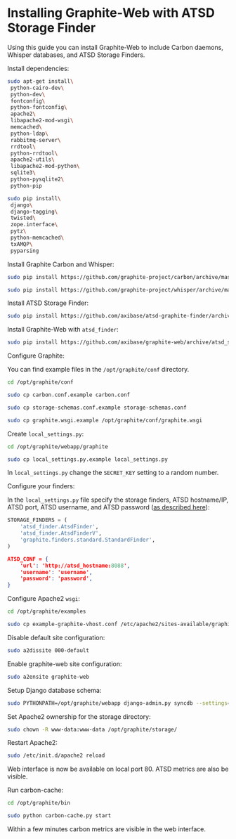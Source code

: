 # Installing Graphite-Web with ATSD Storage Finder

Using this guide you can install Graphite-Web to include Carbon daemons, Whisper databases, and ATSD Storage Finders.

Install dependencies:

```sh
sudo apt-get install\
 python-cairo-dev\
 python-dev\
 fontconfig\
 python-fontconfig\
 apache2\
 libapache2-mod-wsgi\
 memcached\
 python-ldap\
 rabbitmq-server\
 rrdtool\
 python-rrdtool\
 apache2-utils\
 libapache2-mod-python\
 sqlite3\
 python-pysqlite2\
 python-pip
```

```sh
sudo pip install\
 django\
 django-tagging\
 twisted\
 zope.interface\
 pytz\
 python-memcached\
 txAMQP\
 pyparsing
```

Install Graphite Carbon and Whisper:

```sh
sudo pip install https://github.com/graphite-project/carbon/archive/master.zip
```

```sh
sudo pip install https://github.com/graphite-project/whisper/archive/master.zip
```

Install ATSD Storage Finder:

```sh
sudo pip install https://github.com/axibase/atsd-graphite-finder/archive/master.zip
```

Install Graphite-Web with `atsd_finder`:

```sh
sudo pip install https://github.com/axibase/graphite-web/archive/atsd_storage.zip
```

Configure Graphite:

You can find example files in the `/opt/graphite/conf` directory.

```sh
cd /opt/graphite/conf
```

```sh
sudo cp carbon.conf.example carbon.conf
```

```sh
sudo cp storage-schemas.conf.example storage-schemas.conf
```

```sh
sudo cp graphite.wsgi.example /opt/graphite/conf/graphite.wsgi
```

Create `local_settings.py`:

```sh
cd /opt/graphite/webapp/graphite
```

```sh
sudo cp local_settings.py.example local_settings.py
```

In `local_settings.py` change the `SECRET_KEY` setting to a random number.

Configure your finders:

In the `local_settings.py` file specify the storage finders, ATSD hostname/IP, ATSD port, ATSD username, and ATSD password ([as described here](storage-finder.md)):

```python
STORAGE_FINDERS = (
    'atsd_finder.AtsdFinder',
    'atsd_finder.AtsdFinderV',
    'graphite.finders.standard.StandardFinder',
)
```

```json
ATSD_CONF = {
    'url': 'http://atsd_hostname:8088',
    'username': 'username',
    'password': 'password',
}
```

Configure Apache2 `wsgi`:

```sh
cd /opt/graphite/examples
```

```sh
sudo cp example-graphite-vhost.conf /etc/apache2/sites-available/graphite-web.conf
```

Disable default site configuration:

```sh
sudo a2dissite 000-default
```

Enable graphite-web site configuration:

```sh
sudo a2ensite graphite-web
```

Setup Django database schema:

```sh
sudo PYTHONPATH=/opt/graphite/webapp django-admin.py syncdb --settings=graphite.settings
```

Set Apache2 ownership for the storage directory:

```sh
sudo chown -R www-data:www-data /opt/graphite/storage/
```

Restart Apache2:

```sh
sudo /etc/init.d/apache2 reload
```

Web interface is now be available on local port 80. ATSD metrics are also be visible.

Run carbon-cache:

```sh
cd /opt/graphite/bin
```

```sh
sudo python carbon-cache.py start
```

Within a few minutes carbon metrics are visible in the web interface.
